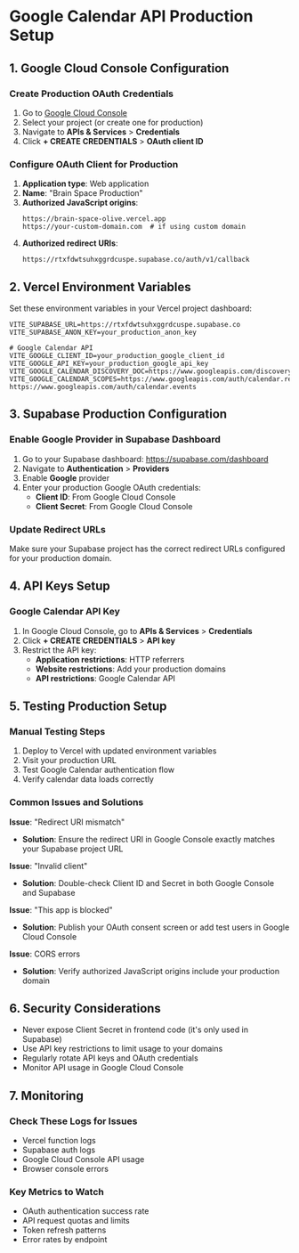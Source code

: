 # Google Calendar API Production Setup

## 1. Google Cloud Console Configuration

### Create Production OAuth Credentials
1. Go to [Google Cloud Console](https://console.cloud.google.com/)
2. Select your project (or create one for production)
3. Navigate to **APIs & Services** > **Credentials**
4. Click **+ CREATE CREDENTIALS** > **OAuth client ID**

### Configure OAuth Client for Production
1. **Application type**: Web application
2. **Name**: "Brain Space Production"
3. **Authorized JavaScript origins**:
   ```
   https://brain-space-olive.vercel.app
   https://your-custom-domain.com  # if using custom domain
   ```
4. **Authorized redirect URIs**:
   ```
   https://rtxfdwtsuhxggrdcuspe.supabase.co/auth/v1/callback
   ```

## 2. Vercel Environment Variables

Set these environment variables in your Vercel project dashboard:

```env
VITE_SUPABASE_URL=https://rtxfdwtsuhxggrdcuspe.supabase.co
VITE_SUPABASE_ANON_KEY=your_production_anon_key

# Google Calendar API
VITE_GOOGLE_CLIENT_ID=your_production_google_client_id
VITE_GOOGLE_API_KEY=your_production_google_api_key
VITE_GOOGLE_CALENDAR_DISCOVERY_DOC=https://www.googleapis.com/discovery/v1/apis/calendar/v3/rest
VITE_GOOGLE_CALENDAR_SCOPES=https://www.googleapis.com/auth/calendar.readonly https://www.googleapis.com/auth/calendar.events
```

## 3. Supabase Production Configuration

### Enable Google Provider in Supabase Dashboard
1. Go to your Supabase dashboard: https://supabase.com/dashboard
2. Navigate to **Authentication** > **Providers**
3. Enable **Google** provider
4. Enter your production Google OAuth credentials:
   - **Client ID**: From Google Cloud Console
   - **Client Secret**: From Google Cloud Console

### Update Redirect URLs
Make sure your Supabase project has the correct redirect URLs configured for your production domain.

## 4. API Keys Setup

### Google Calendar API Key
1. In Google Cloud Console, go to **APIs & Services** > **Credentials**
2. Click **+ CREATE CREDENTIALS** > **API key**
3. Restrict the API key:
   - **Application restrictions**: HTTP referrers
   - **Website restrictions**: Add your production domains
   - **API restrictions**: Google Calendar API

## 5. Testing Production Setup

### Manual Testing Steps
1. Deploy to Vercel with updated environment variables
2. Visit your production URL
3. Test Google Calendar authentication flow
4. Verify calendar data loads correctly

### Common Issues and Solutions

**Issue**: "Redirect URI mismatch"
- **Solution**: Ensure the redirect URI in Google Console exactly matches your Supabase project URL

**Issue**: "Invalid client"
- **Solution**: Double-check Client ID and Secret in both Google Console and Supabase

**Issue**: "This app is blocked"
- **Solution**: Publish your OAuth consent screen or add test users in Google Cloud Console

**Issue**: CORS errors
- **Solution**: Verify authorized JavaScript origins include your production domain

## 6. Security Considerations

- Never expose Client Secret in frontend code (it's only used in Supabase)
- Use API key restrictions to limit usage to your domains
- Regularly rotate API keys and OAuth credentials
- Monitor API usage in Google Cloud Console

## 7. Monitoring

### Check These Logs for Issues
- Vercel function logs
- Supabase auth logs
- Google Cloud Console API usage
- Browser console errors

### Key Metrics to Watch
- OAuth authentication success rate
- API request quotas and limits
- Token refresh patterns
- Error rates by endpoint
